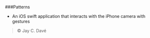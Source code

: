###Patterns
* An iOS swift application that interacts with the iPhone camera with gestures 

> © Jay C. Davé